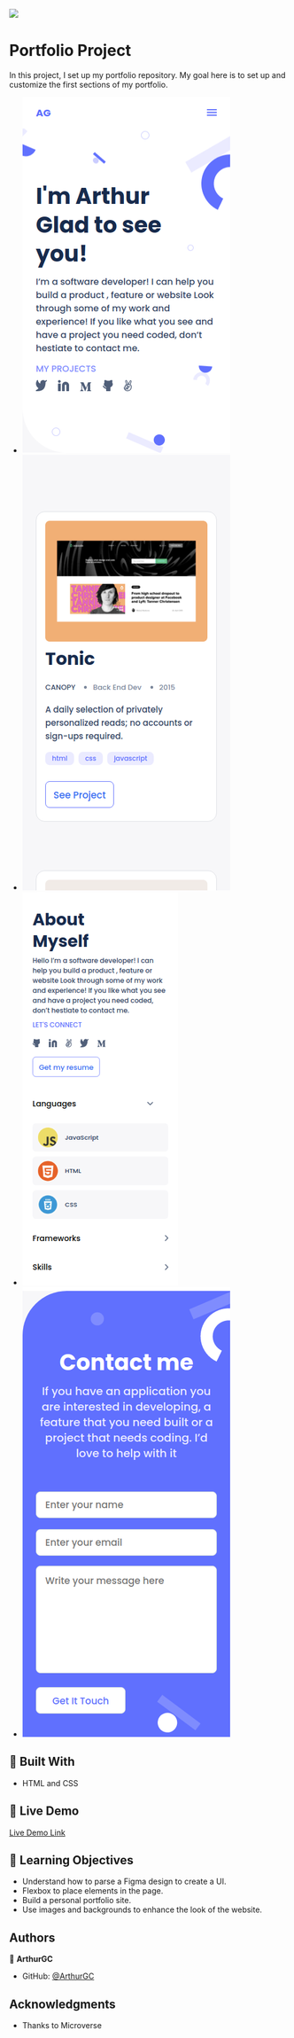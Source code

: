 ![](https://img.shields.io/badge/Microverse-blueviolet)

# Portfolio Project

In this project, I set up my portfolio repository. My goal here is to set up and customize the first sections of my portfolio.

- ![screenshot](/images/mobile_preview_v1.png)
- ![screenshot](/images/mobile_preview_v2.png)
- ![screenshot](/images/mobile_preview_v3.png)
- ![screenshot](/images/mobile_preview_v4.png)
## :hammer: Built With

- HTML and CSS

## :red_circle: Live Demo

[Live Demo Link](https://arthurgc.github.io/portfolio-microverse/)

## :blue_book: Learning Objectives

- Understand how to parse a Figma design to create a UI.
- Flexbox to place elements in the page.
- Build a personal portfolio site.
- Use images and backgrounds to enhance the look of the website.

## Authors

👤 **ArthurGC**

- GitHub: [@ArthurGC](https://github.com/ArthurGC)

## Acknowledgments

- Thanks to Microverse
